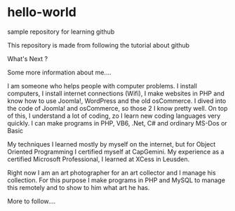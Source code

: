 hello-world
===========

sample repository for learning github

This repository is made from following the tutorial about github

What's Next ?

Some more information about me....

I am someone who helps people with computer problems. I install computers, I install internet connections (Wifi), I make websites in PHP and know how to use Joomla!, WordPress and the old osCommerce. I dived into the code of Joomla! and osCommerce, so those 2 I know pretty well. On top of this, I understand a lot of coding, zo I learn new coding languages very quickly.
I can make programs in PHP, VB6, .Net, C# and ordinary MS-Dos or Basic

My techniques I learned mostly by myself on the internet, but for Object Oriented Programming I certified myself at CapGemini. My experience as a certified Microsoft Professional, I learned at XCess in Leusden. 

Right now I am an art photographer for an art collector and I manage his collection. For this purpose I make programs in PHP and MySQL to manage this remotely and to show to him what art he has.

More to follow....
